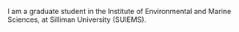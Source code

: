 
 I am a graduate student in the Institute of Environmental and Marine Sciences, at Silliman University (SUIEMS).

